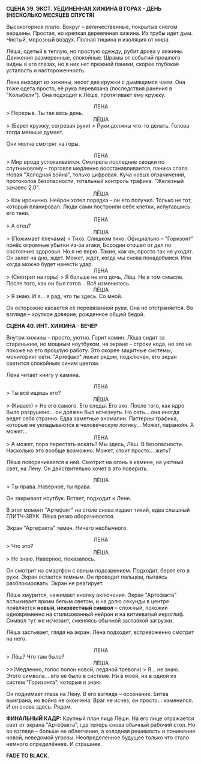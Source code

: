 **СЦЕНА 39. ЭКСТ. УЕДИНЕННАЯ ХИЖИНА В ГОРАХ - ДЕНЬ (НЕСКОЛЬКО МЕСЯЦЕВ СПУСТЯ)**

Высокогорное плато. Вокруг – величественные, покрытые снегом вершины. Простая, но крепкая деревянная хижина. Из трубы идет дым. Чистый, морозный воздух. Полная тишина и изоляция от мира.

Лёша, одетый в теплую, но простую одежду, рубит дрова у хижины. Движения размеренные, спокойные. Шрамы от событий прошлого видны в его глазах, но в них нет прежней паники, скорее глубокая усталость и настороженность.

Лена выходит из хижины, несет две кружки с дымящимся чаем. Она тоже одета просто, её рука перевязана (последствия ранения в "Колыбели"). Она подходит к Лёше, протягивает ему кружку.

<center>ЛЕНА</center>
> Перерыв. Ты так весь день.

<center>ЛЁША</center>
> (Берет кружку, согревая руки)
> Руки должны что-то делать. Голова тогда меньше думает.

Они молча смотрят на горы.

<center>ЛЕНА</center>
> Мир вроде успокаивается. Смотрела последние сводки по спутниковому – торговля медленно восстанавливается, паника спала. Новая "Холодная война", только цифровая. Куча новых ограничений, протоколов безопасности, тотальный контроль трафика. "Железный занавес 2.0".

<center>ЛЁША</center>
> Как иронично. Нейрон хотел порядка – он его получил. Только не тот, который планировал. Люди сами построили себе клетки, испугавшись его тени.

<center>ЛЕНА</center>
> А отец?

<center>ЛЁША</center>
> (Пожимает плечами)
> Тихо. Слишком тихо. Официально – "Горизонт" понёс огромные убытки из-за атаки, Бородин отошел от дел по состоянию здоровья. Но я не верю. Такие, как он, просто так не уходят. Он залег на дно, ждет. Может, ждет, когда мы снова понадобмися. Или когда можно будет нанести удар.

<center>ЛЕНА</center>
> (Смотрит на горы)
> Я больше не его дочь, Лёш. Не в том смысле. После того, как он был готов... Всё изменилось.

<center>ЛЁША</center>
> Я знаю. И я... я рад, что ты здесь. Со мной.

Он осторожно касается её перевязанной руки. Она не отстраняется. Во взгляде – хрупкое доверие, рожденное общей бедой.

**СЦЕНА 40. ИНТ. ХИЖИНА - ВЕЧЕР**

Внутри хижины – просто, уютно. Горит камин. Лёша сидит за стареньким, но мощным ноутбуком, на экране – строки кода, но это не похоже на его прошлую работу. Это скорее защитные системы, мониторинг сети. "Артефакт" лежит рядом, подключен, его экран светится спокойным синим цветом.

Лена читает книгу у камина.

<center>ЛЕНА</center>
> Ты всё ищешь его?

<center>ЛЁША</center>
> (Кивает)
> Не его самого. Его следы. Его эхо. После того, как ядро было разрушено... он должен был исчезнуть. Но сеть... она иногда ведет себя странно. Едва заметные аномалии. Паттерны трафика, которые не укладываются в человеческую логику... Может, паранойя. А может...

<center>ЛЕНА</center>
> А может, пора перестать искать? Мы здесь, Лёш. В безопасности. Насколько это вообще возможно. Может, стоит просто... жить?

Лёша поворачивается к ней. Смотрит на огонь в камине, на уютный свет, на Лену. Он действительно хочет в это поверить.

<center>ЛЁША</center>
> Ты права. Наверное, ты права.

Он закрывает ноутбук. Встает, подходит к Лене.

В этот момент "Артефакт" на столе снова издает тихий, едва слышный ГЛИТЧ-ЗВУК. Лёша резко оборачивается.

Экран "Артефакта" темен. Ничего необычного.

<center>ЛЕНА</center>
> Что это?

<center>ЛЁША</center>
> Не знаю. Наверное, показалось.

Он смотрит на смартфон с явным подозрением. Подходит, берет его в руки. Экран остается темным. Он проводит пальцем, пытаясь разблокировать. Экран не реагирует.

Лёша хмурится, нажимает кнопку включения. Экран "Артефакта" вспыхивает ярким белым светом, и на долю секунды в центре появляется **новый, неизвестный символ** – сложный, похожий одновременно на стилизованный нейрон и на витиеватый иероглиф. Символ тут же исчезает, сменяясь обычной заставкой загрузки.

Лёша застывает, глядя на экран. Лена подходит, встревоженно смотрит на него.

<center>ЛЕНА</center>
> Лёш? Что там было?

<center>ЛЁША</center>
>>(Медленно, голос полон новой, ледяной тревоги)
> Я... не знаю. Этого символа... его не было в системе. Ни в моей, ни в одной из систем "Горизонта", которые я знаю.

Он поднимает глаза на Лену. В его взгляде – осознание. Битва выиграна, но война не окончена. Враг не исчез, он просто... изменился. И он снова здесь. Рядом.

**ФИНАЛЬНЫЙ КАДР:** Крупный план лица Лёши. На его лице отражается свет от экрана "Артефакта", где теперь снова обычный рабочий стол. Но во взгляде – больше не облегчение, а холодная решимость и понимание новой, неведомой угрозы. Неопределенное будущее только что стало немного определённее. И страшнее.

**FADE TO BLACK.**
